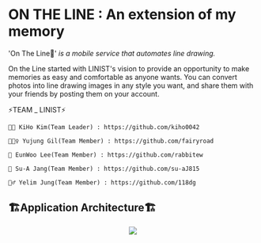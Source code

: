 # ON THE LINE : An extension of my memory

'On The Line📸' *is a mobile service that automates line drawing.*

 On the Line started with LINIST's vision to provide an opportunity to make memories as easy and comfortable as anyone wants.
 You can convert photos into line drawing images in any style you want, and share them with your friends by posting them on your account.
 
 
 ⚡TEAM _ LINIST⚡
 
    👩‍💻 KiHo Kim(Team Leader) : https://github.com/kiho0042
    
    🕵🏼‍♀️ Yujung Gil(Team Member) : https://github.com/fairyroad
    
    🙋 EunWoo Lee(Team Member) : https://github.com/rabbitew
    
    👩 Su-A Jang(Team Member) : https://github.com/su-aJ815
    
    🧙‍♂️ Yelim Jung(Team Member) : https://github.com/118dg

## 🏗️Application Architecture🏗️
<p align="center"><img src="https://user-images.githubusercontent.com/74306759/124227821-3a76f400-db46-11eb-8aee-c70057833fdd.png"></p>
